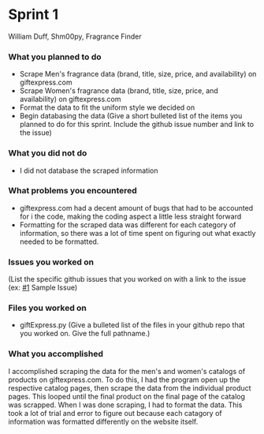 # Sprint 1
William Duff, Shm00py, Fragrance Finder

### What you planned to do
- Scrape Men's fragrance data (brand, title, size, price, and availability) on giftexpress.com
- Scrape Women's fragrance data (brand, title, size, price, and availability) on giftexpress.com
- Format the data to fit the uniform style we decided on
- Begin databasing the data
(Give a short bulleted list of the items you planned to do for this sprint. Include the github issue number and link to the issue)

### What you did not do
- I did not database the scraped information

### What problems you encountered
- giftexpress.com had a decent amount of bugs that had to be accounted for i the code, making the coding aspect a little less straight forward
- Formatting for the scraped data was different for each category of information, so there was a lot of time spent on figuring out what exactly needed to be formatted.

### Issues you worked on
(List the specific github issues that you worked on with a link to the issue (ex: [#1](https://github.com/utk-cs340-fall22/ClassInfo/issues/1) Sample Issue)

### Files you worked on
- giftExpress.py
(Give a bulleted list of the files in your github repo that you worked on. Give the full pathname.)

### What you accomplished
I accomplished scraping the data for the men's and women's catalogs of products on giftexpress.com. To do this, I had the program open up the
respective catalog pages, then scrape the data from the individual product pages. This looped until the final product on the final page of the catalog was scrapped.
When I was done scraping, I had to format the data. This took a lot of trial and error to figure out because each catagory of information was formatted differently 
on the website itself.

